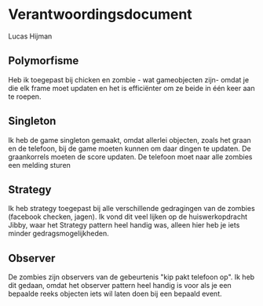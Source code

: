 # Verantwoordingsdocument

Lucas Hijman

## Polymorfisme
Heb ik toegepast bij chicken en zombie - wat gameobjecten zijn- omdat je die elk frame moet updaten en het is efficiënter om ze beide in één keer aan te roepen.

## Singleton
Ik heb de game singleton gemaakt, omdat allerlei objecten, zoals het graan en de telefoon, bij de game moeten kunnen om daar dingen te updaten. De graankorrels
moeten de score updaten. De telefoon moet naar alle zombies een melding sturen

## Strategy
Ik heb strategy toegepast bij alle verschillende gedragingen van de zombies (facebook checken, jagen). Ik vond dit veel lijken op de huiswerkopdracht Jibby,
waar het Strategy pattern heel handig was, alleen hier heb je iets minder gedragsmogelijkheden.

## Observer
De zombies zijn observers van de gebeurtenis "kip pakt telefoon op". Ik heb dit gedaan, omdat het observer pattern heel handig is voor als je een bepaalde reeks
objecten iets wil laten doen bij een bepaald event.